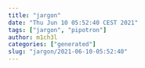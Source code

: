 ```yaml
---
title: "jargon"
date: "Thu Jun 10 05:52:40 CEST 2021"
tags: ["jargon", "pipotron"]
author: m1ch3l
categories: ["generated"]
slug: "jargon/2021-06-10-05:52:40"
---
```



